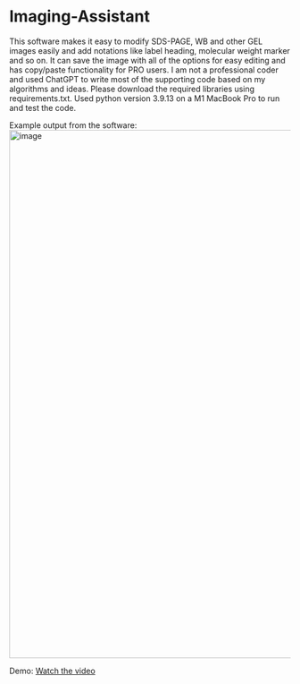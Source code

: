# Imaging-Assistant
This software makes it easy to modify SDS-PAGE, WB and other GEL images easily and add notations like label heading, molecular weight marker and so on. It can save the image with all of the options for easy editing and has copy/paste functionality for PRO users. I am not a professional coder and used ChatGPT to write most of the supporting code based on my algorithms and ideas. Please download the required libraries using requirements.txt. Used python version 3.9.13 on a M1 MacBook Pro to run and test the code.

Example output from the software:
<img width="944" alt="image" src="https://github.com/user-attachments/assets/cf5e0ca5-1497-443a-b52a-a1e2e22384ee" />



Demo:
[Watch the video](https://github.com/Anindya-Karmaker/Imaging-Assistant/blob/main/Video_instructions_Imaging_assistant_v2.mp4)

